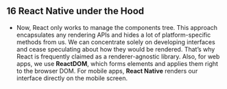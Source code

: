 ## 16 React Native under the Hood
- Now, React only works to manage the components tree. This approach encapsulates any rendering APIs and hides a lot of platform-specific methods from us. We can concentrate solely on developing interfaces and cease speculating about how they would be rendered. That’s why React is frequently claimed as a renderer-agnostic library. Also, for web apps, we use **ReactDOM**, which forms elements and applies them right to the browser DOM. For mobile apps, **React Native** renders our interface directly on the mobile screen.